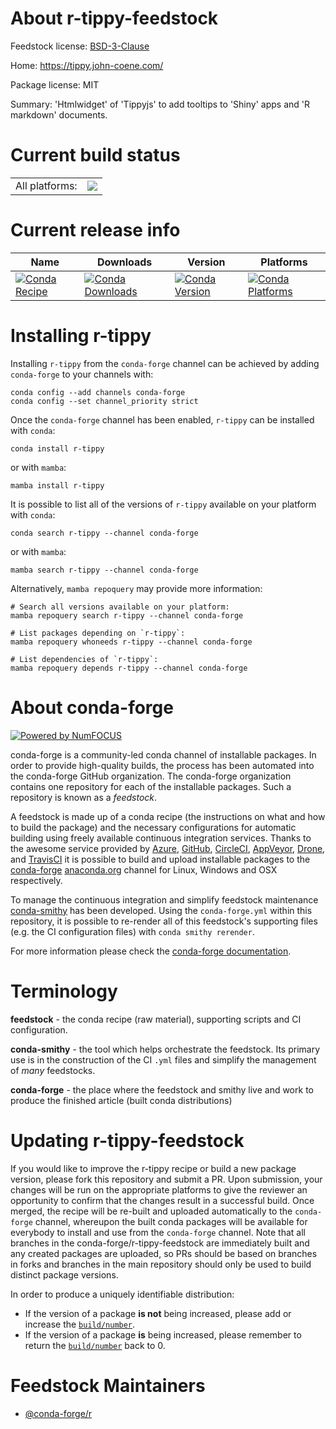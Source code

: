 About r-tippy-feedstock
=======================

Feedstock license: [BSD-3-Clause](https://github.com/conda-forge/r-tippy-feedstock/blob/main/LICENSE.txt)

Home: https://tippy.john-coene.com/

Package license: MIT

Summary: 'Htmlwidget' of 'Tippyjs' to add tooltips to 'Shiny' apps and 'R markdown' documents.

Current build status
====================


<table><tr><td>All platforms:</td>
    <td>
      <a href="https://dev.azure.com/conda-forge/feedstock-builds/_build/latest?definitionId=14424&branchName=main">
        <img src="https://dev.azure.com/conda-forge/feedstock-builds/_apis/build/status/r-tippy-feedstock?branchName=main">
      </a>
    </td>
  </tr>
</table>

Current release info
====================

| Name | Downloads | Version | Platforms |
| --- | --- | --- | --- |
| [![Conda Recipe](https://img.shields.io/badge/recipe-r--tippy-green.svg)](https://anaconda.org/conda-forge/r-tippy) | [![Conda Downloads](https://img.shields.io/conda/dn/conda-forge/r-tippy.svg)](https://anaconda.org/conda-forge/r-tippy) | [![Conda Version](https://img.shields.io/conda/vn/conda-forge/r-tippy.svg)](https://anaconda.org/conda-forge/r-tippy) | [![Conda Platforms](https://img.shields.io/conda/pn/conda-forge/r-tippy.svg)](https://anaconda.org/conda-forge/r-tippy) |

Installing r-tippy
==================

Installing `r-tippy` from the `conda-forge` channel can be achieved by adding `conda-forge` to your channels with:

```
conda config --add channels conda-forge
conda config --set channel_priority strict
```

Once the `conda-forge` channel has been enabled, `r-tippy` can be installed with `conda`:

```
conda install r-tippy
```

or with `mamba`:

```
mamba install r-tippy
```

It is possible to list all of the versions of `r-tippy` available on your platform with `conda`:

```
conda search r-tippy --channel conda-forge
```

or with `mamba`:

```
mamba search r-tippy --channel conda-forge
```

Alternatively, `mamba repoquery` may provide more information:

```
# Search all versions available on your platform:
mamba repoquery search r-tippy --channel conda-forge

# List packages depending on `r-tippy`:
mamba repoquery whoneeds r-tippy --channel conda-forge

# List dependencies of `r-tippy`:
mamba repoquery depends r-tippy --channel conda-forge
```


About conda-forge
=================

[![Powered by
NumFOCUS](https://img.shields.io/badge/powered%20by-NumFOCUS-orange.svg?style=flat&colorA=E1523D&colorB=007D8A)](https://numfocus.org)

conda-forge is a community-led conda channel of installable packages.
In order to provide high-quality builds, the process has been automated into the
conda-forge GitHub organization. The conda-forge organization contains one repository
for each of the installable packages. Such a repository is known as a *feedstock*.

A feedstock is made up of a conda recipe (the instructions on what and how to build
the package) and the necessary configurations for automatic building using freely
available continuous integration services. Thanks to the awesome service provided by
[Azure](https://azure.microsoft.com/en-us/services/devops/), [GitHub](https://github.com/),
[CircleCI](https://circleci.com/), [AppVeyor](https://www.appveyor.com/),
[Drone](https://cloud.drone.io/welcome), and [TravisCI](https://travis-ci.com/)
it is possible to build and upload installable packages to the
[conda-forge](https://anaconda.org/conda-forge) [anaconda.org](https://anaconda.org/)
channel for Linux, Windows and OSX respectively.

To manage the continuous integration and simplify feedstock maintenance
[conda-smithy](https://github.com/conda-forge/conda-smithy) has been developed.
Using the ``conda-forge.yml`` within this repository, it is possible to re-render all of
this feedstock's supporting files (e.g. the CI configuration files) with ``conda smithy rerender``.

For more information please check the [conda-forge documentation](https://conda-forge.org/docs/).

Terminology
===========

**feedstock** - the conda recipe (raw material), supporting scripts and CI configuration.

**conda-smithy** - the tool which helps orchestrate the feedstock.
                   Its primary use is in the construction of the CI ``.yml`` files
                   and simplify the management of *many* feedstocks.

**conda-forge** - the place where the feedstock and smithy live and work to
                  produce the finished article (built conda distributions)


Updating r-tippy-feedstock
==========================

If you would like to improve the r-tippy recipe or build a new
package version, please fork this repository and submit a PR. Upon submission,
your changes will be run on the appropriate platforms to give the reviewer an
opportunity to confirm that the changes result in a successful build. Once
merged, the recipe will be re-built and uploaded automatically to the
`conda-forge` channel, whereupon the built conda packages will be available for
everybody to install and use from the `conda-forge` channel.
Note that all branches in the conda-forge/r-tippy-feedstock are
immediately built and any created packages are uploaded, so PRs should be based
on branches in forks and branches in the main repository should only be used to
build distinct package versions.

In order to produce a uniquely identifiable distribution:
 * If the version of a package **is not** being increased, please add or increase
   the [``build/number``](https://docs.conda.io/projects/conda-build/en/latest/resources/define-metadata.html#build-number-and-string).
 * If the version of a package **is** being increased, please remember to return
   the [``build/number``](https://docs.conda.io/projects/conda-build/en/latest/resources/define-metadata.html#build-number-and-string)
   back to 0.

Feedstock Maintainers
=====================

* [@conda-forge/r](https://github.com/conda-forge/r/)

